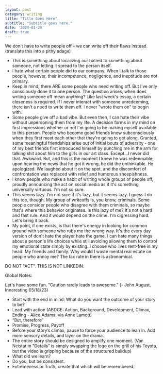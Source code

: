 ```yaml
---
layout: post
category: writing
title: "Title Goes Here"
subtitle: "Subtitle goes here."
date: '2024-01-29'
draft: true
---
```


We don't have to write people off - we can write off their flaws instead. (translate this into a pithy adage)

- This is something about localizing our hatred to something about someone, not letting it spread to the person itself.
- I hate what certain people did to our company. When I talk to those people, however, their incompetence, negligence, and ineptitude are not primary.
- Keep in mind, there ARE some people who need writing off. But I've only consciously done it to one person. The question arises, when does writing someone off mean anything? Like last week's essay, a certain closeness is required. If I never interact with someone unredeeming, there isn't a need to write them off. I never "wrote them on" to begin with.
- Some people give off a bad vibe. But even then, I can hate their vibe without unpersoning them from my life. A decision forms in my mind on first impressions whether or not I'm going to be making myself available to this person. People who become good friends know subconsciously when they first meet each other that they're going to get along. Granted, some meaningful friendships arise out of initial bouts of adversity - one of my best friends first introduced himself by punching me in the arm for talking shit about him to the girls in our art class. Except...I never did that. Awkward. But, and this is the moment I knew he was redeemable, upon hearing the news that he got it wrong, he did the unthinkable. He apologized. We laughed about it on the spot, and the discomfort of confrontation was replaced with relief and humorous sheepishness.
- I know people who make a habit of writing whole groups of people off, proudly announcing the act on social media as if it's something universally virtuous. I'm not so sure.
- This seems lazy. I'm not sure if it's lazy, but it seems lazy. I guess I do this too, though. My group of writeoffs is, you know, criminals. Some people consider people who disagree with them criminals, so maybe that's where this behavior originates. Is this lazy of me? It's not a hard and fast rule. And it would depend on the crime. I'm digressing hard. Let's bring it back.
- My point, if one exists, is that there's energy in looking for common ground with someone who rubs me the wrong way. It's the every day version of don't hate the player hate the game. I can hate many things about a person's life choices while still avoiding allowing them to control my emotional state simply by existing. I choose who lives rent-free in my head. My friends and family. Why would I waste mental real estate on people who annoy me? The tax rate in there is astronomical. 

<!-- Notes for next time: Look for any other strong points, find a conclusion, look over the global notes to see about punching stuff up. -->

DO NOT "ACT". THIS IS NOT LINKEDIN.

Global Notes:

Let's have some fun. "Caution rarely leads to awesome." (- John August, Inneresting 05/18/23)

- Start with the end in mind: What do you want the outcome of your story to be?
- Lead with action (ABDCE: Action, Background, Development, Climax, Ending - Alice Adams, via Anne Lamott)
- “But, therefore”
- Promise, Progress, Payoff
- Before your story’s climax, pause to force your audience to lean in. Add more sensory details, and layer on the drama.
- The entire story should be designed to amplify one moment. (Van Neistat in "Details" is simply swapping the logo on the grill of his Toyota, but the video is gripping because of the structured buildup)
- What did we learn?
- Do you, but be consistent.
- Extremeness or Truth, create that which will be remembered.